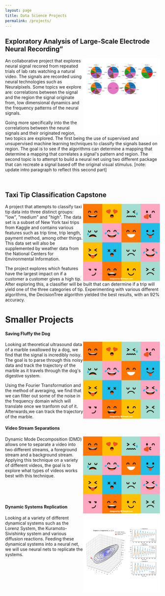 ```yaml
---
layout: page
title: Data Science Projects
permalink: /projects/
---
```


## Exploratory Analysis of Large-Scale Electrode Neural Recording”
<img align = "right" src="assets/k-means.png" alt="Project Preview 1" style = "width:250px;">  

An collaborative project that explores neural signal recored from repeated trials of lab rats watching a natural video. The signals are recorded using neural technologies such as Neuralpixels. Some topics we explore are: correlations between the signal and the region the signal originate from, low dimensional dynamics and the frequency patterns of the neural signals. 
 
Going more specifically into the the correlations between the neural signals and their originated region, two topics are explored. The first being the use of supervised and unsupervised machine learning techniques to classify the signals based on region. The goal is to see if the algorithms can determine a mapping that determine a mapping that correlates a signal's pattern and region. The second topic is to attempt to build a neural net using two different package that can recreate a signal based off the original visual stimulus. [note: update intro paragraph to reflect this second part]

<br />

## Taxi Tip Classification Capstone
<img src="assets/test.jpg" alt="Project Preview 1" style = "width:250px;" align = "right" >   

A project that attempts to classify taxi tip data into three distinct groups: "low", "medium" and "high". The data set is a subset of New York taxi trips from Kaggle and contains various features such as trip time, trip length, payment method, among other things. This data set will also be supplemented by weather data from the National Centers for Environmental Information. 

The project explores which features have the largest impact on if a customer a customer gives a high tip. After exploring this, a classifier will be built that can determine if a trip will yield one of the three categories of tip. Experimenting with various different algorithms, the DecisionTree algorithm yielded the best  results, with an 92% accuracy. 
<br />

# Smaller Projects

#### Saving Fluffy the Dog
<img src="assets/test.jpg" alt="Project Preview 1" style = "width:250px;" align = "right">   

Looking at theoretical ultrasound data of a marble swallowed by a dog, we find that the signal is incredibly noisy. The goal is to parse through this noisy data and track the trajectory of the marble as it travels through the dog's digestive system. 

Using the Fourier Transformation and the method of averaging, we find that we can filter out some of the noise in the frequency domain which will translate once we tranform out of it. Afterwards,we can track the trajectory of the marble.



#### Video Stream Separations
<img src="assets/test.jpg" alt="Project Preview 1" style = "width:250px;" align = "right" >   

Dynamic Mode Decomposition (DMD) allows one to separate a video into two different streams, a foreground stream and a background stream. Applying this technique on a variety of different videos, the goal is to explore what types of videos works best with this technique. 

<br />
<br />
<br />

#### Dynamic Systems Replication
<img src="assets/rho17a.png" alt="Project Preview 1" style = "width:250px;" align = "right">  

Looking at a variety of different dynamical systems such as the Lorenz System, the Kuramoto-Sivishinky system and various diffusion reactions. Feeding these dynamical systems into a neural net, we will use neural nets to replicate the systems.